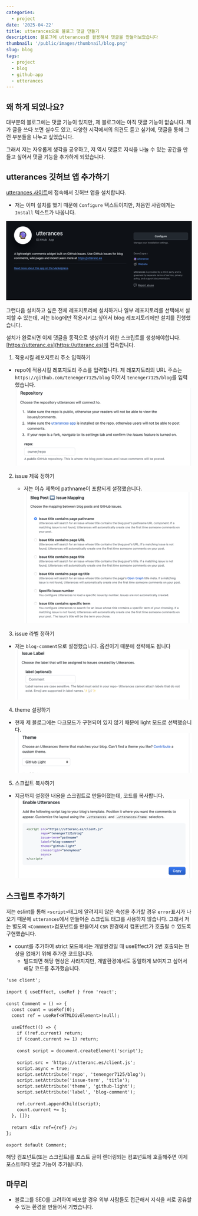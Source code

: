 ```yaml
---
categories:
  - project
date: '2025-04-22'
title: utterances으로 블로그 댓글 만들기
description: 블로그에 utterances를 활용해서 댓글을 만들어보았습니다
thumbnail: '/public/images/thumbnail/blog.png'
slug: blog
tags:
  - project
  - blog
  - github-app
  - utterances
---
```


## 왜 하게 되었나요?

대부분의 블로그에는 댓글 기능이 있지만, 제 블로그에는 아직 댓글 기능이 없습니다.
제가 글을 쓰다 보면 실수도 있고, 다양한 시각에서의 의견도 듣고 싶기에, 댓글을 통해 그런 부분들을 나누고 싶었습니다.

그래서 저는 자유롭게 생각을 공유하고, 저 역시 댓글로 지식을 나눌 수 있는 공간을 만들고 싶어서 댓글 기능을 추가하게 되었습니다.

## utterances 깃허브 앱 추가하기

[utterances 사이트](https://github.com/apps/utterances)에 접속해서 깃허브 앱을 설치합니다.

- 저는 이미 설치를 했기 때문에 `Configure` 텍스트이지만, 처음인 사람에게는 `Install` 텍스트가 나옵니다.

![utterances_site](/public/images/post/23/utterances_site.png)

그런다음 설치하고 싶은 전체 레포지토리에 설치하거나 일부 레포지토리를 선택해서 설치할 수 있는데, 저는 blog에만 적용시키고 싶어서 blog 레포지토리에만 설치를 진행했습니다.

설치가 완료되면 이제 댓글을 동적으로 생성하기 위한 스크립트를 생성해야합니다.
[https://utteranc.es](https://utteranc.es)에 접속합니다.

1. 적용시킬 레포지토리 주소 입력하기

- repo에 적용시킬 레포지토리 주소를 입력합니다. 제 레포지토리의 URL 주소는 `https://github.com/tenenger7125/blog` 이어서 `tenenger7125/blog`를 입력했습니다.
  ![utterances_configure_repository](/public/images/post/23/utterances_configure_repository.png)

2. issue 제목 정하기

   - 저는 이슈 제목에 pathname이 포함되게 설정했습니다.
     ![utterances_configure_issue](/public/images/post/23/utterances_configure_issue.png)

3. issue 라벨 정하기

- 저는 `blog-comment`으로 설정했습니다. 옵션이기 때문에 생략해도 됩니다
  ![utterances_configure_label](/public/images/post/23/utterances_configure_label.png)

4. theme 설정하기

- 현재 제 블로그에는 다크모드가 구현되어 있지 않기 때문에 light 모드로 선택했습니다.
  ![utterances_configure_theme](/public/images/post/23/utterances_configure_theme.png)

5. 스크립트 복사하기

- 지금까지 설정한 내용을 스크립트로 만들어졌는데, 코드를 복사합니다.
  ![utterances_configure_script](/public/images/post/23/utterances_configure_script.png)

## 스크립트 추가하기

저는 eslint를 통해 `<script>`태그에 알려지지 않은 속성을 추가할 경우 `error`표시가 나오기 때문에 `utterances`에서 만들어준 스크립트 태그를 사용하지 않습니다.
그래서 저는 별도의 `<Commment>`컴포넌트를 만들어서 `CSR` 환경에서 컴포넌트가 호출될 수 있도록 구현했습니다.

- count를 추가하여 strict 모드에서는 개발환경일 때 useEffect가 2번 호출되는 현상을 없애기 위해 추가한 코드입니다.
  - 빌드되면 해당 현상은 사라지지만, 개발환경에서도 동일하게 보여지고 싶어서 해당 코드를 추가했습니다.

```tsx
'use client';

import { useEffect, useRef } from 'react';

const Comment = () => {
  const count = useRef(0);
  const ref = useRef<HTMLDivElement>(null);

  useEffect(() => {
    if (!ref.current) return;
    if (count.current >= 1) return;

    const script = document.createElement('script');

    script.src = 'https://utteranc.es/client.js';
    script.async = true;
    script.setAttribute('repo', 'tenenger7125/blog');
    script.setAttribute('issue-term', 'title');
    script.setAttribute('theme', 'github-light');
    script.setAttribute('label', 'blog-comment');

    ref.current.appendChild(script);
    count.current += 1;
  }, []);

  return <div ref={ref} />;
};

export default Comment;
```

해당 컴포넌트(또는 스크립트)를 포스트 글이 렌더링되는 컴포넌트에 호출해주면 이제 포스트마다 댓글 기능이 추가됩니다.

## 마무리

- 블로그를 SEO를 고려하여 배포할 경우 외부 사람들도 접근해서 지식을 서로 공유할 수 있는 환경을 만들어서 기뻤습니다.

<br/>
